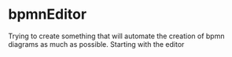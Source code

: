 # bpmnEditor
Trying to create something that will automate the creation of bpmn diagrams as much as possible. Starting with the editor
